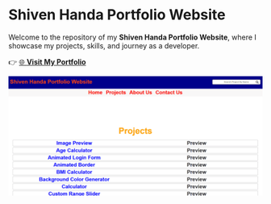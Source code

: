 # Shiven Handa Portfolio Website

Welcome to the repository of my **Shiven Handa Portfolio Website**, where I showcase my projects, skills, and journey as a developer.

👉 [🌐 **Visit My Portfolio**](https://shivenhanda.github.io/ShivenHandaPortfolioWebsite/)

[![Portfolio Preview](https://raw.githubusercontent.com/shivenhanda/ShivenHandaPortfolioWebsite/main/ShivenHandaPortfolioWebsite.png)](https://shivenhandaportfolio.netlify.app/)
